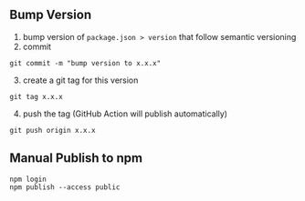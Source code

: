 ## Bump Version

1. bump version of `package.json > version` that follow semantic versioning
2. commit

```
git commit -m "bump version to x.x.x"
```

3. create a git tag for this version

```
git tag x.x.x
```

4. push the tag (GitHub Action will publish automatically)

```
git push origin x.x.x
```

## Manual Publish to npm

```
npm login
npm publish --access public
```
